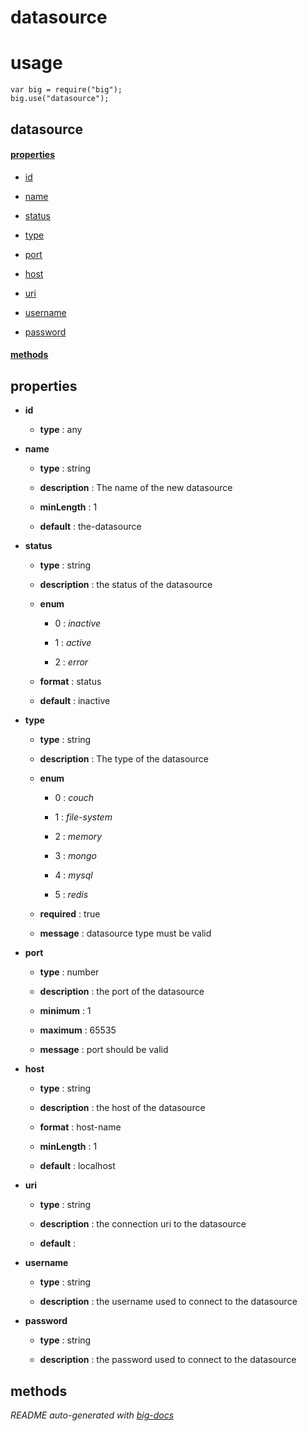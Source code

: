 # datasource


# usage

    var big = require("big");
    big.use("datasource");

## datasource

#### [properties](#datasource-properties)

  - [id](#datasource-properties-id)

  - [name](#datasource-properties-name)

  - [status](#datasource-properties-status)

  - [type](#datasource-properties-type)

  - [port](#datasource-properties-port)

  - [host](#datasource-properties-host)

  - [uri](#datasource-properties-uri)

  - [username](#datasource-properties-username)

  - [password](#datasource-properties-password)


#### [methods](#datasource-methods)


<a name="datasource-properties"></a>

## properties 


- **id** 

  - **type** : any

- **name** 

  - **type** : string

  - **description** : The name of the new datasource

  - **minLength** : 1

  - **default** : the-datasource

- **status** 

  - **type** : string

  - **description** : the status of the datasource

  - **enum**

    - 0 : *inactive*

    - 1 : *active*

    - 2 : *error*

  - **format** : status

  - **default** : inactive

- **type** 

  - **type** : string

  - **description** : The type of the datasource

  - **enum**

    - 0 : *couch*

    - 1 : *file-system*

    - 2 : *memory*

    - 3 : *mongo*

    - 4 : *mysql*

    - 5 : *redis*

  - **required** : true

  - **message** : datasource type must be valid

- **port** 

  - **type** : number

  - **description** : the port of the datasource

  - **minimum** : 1

  - **maximum** : 65535

  - **message** : port should be valid

- **host** 

  - **type** : string

  - **description** : the host of the datasource

  - **format** : host-name

  - **minLength** : 1

  - **default** : localhost

- **uri** 

  - **type** : string

  - **description** : the connection uri to the datasource

  - **default** : 

- **username** 

  - **type** : string

  - **description** : the username used to connect to the datasource

- **password** 

  - **type** : string

  - **description** : the password used to connect to the datasource


<a name="datasource-methods"></a> 

## methods 


*README auto-generated with [big-docs](https://github.com/bigcompany/big/tree/master/resources/docs)*